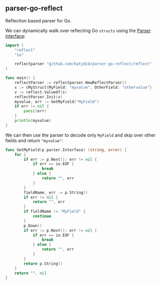## parser-go-reflect

Reflection based parser for Go.

We can dynamically walk over reflecting Go `structs` using the [Parser interface](https://github.com/katydid/parser-go):

```go
import (
    "reflect"
    "io"

    reflectparser "github.com/katydid/parser-go-reflect/reflect"
)

func main() {
    reflectParser := reflectparser.NewReflectParser()
    s := &MyStruct{MyField: "myvalue", OtherField: "othervalue"}
    v := reflect.ValueOf(s)
    reflectParser.Init(v)
    myvalue, err := GetMyField("MyField")
    if err != nil {
        panic(err)
    }
    println(myvalue)
}
```

We can then use the parser to decode only `MyField` and skip over other fields and return `"myvalue"`:

```go
func GetMyField(p parser.Interface) (string, error) {
	for {
		if err := p.Next(); err != nil {
			if err == io.EOF {
				break
			} else {
				return "", err
			}
		}
		fieldName, err := p.String()
		if err != nil {
			return "", err
		}
		if fieldName != "MyField" {
			continue
		}
		p.Down()
		if err := p.Next(); err != nil {
			if err == io.EOF {
				break
			} else {
				return "", err
			}
		}
		return p.String()
	}
	return "", nil
}
```